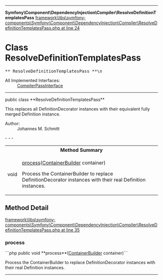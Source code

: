 - - -

**Symfony\Component\DependencyInjection\Compiler\ResolveDefinitionTemplatesPass**
<a href="https://github.com/JeyDotC/Hirudo-docs/blob/master/source/framework/libs/symfony-components/Symfony/Component/DependencyInjection/Compiler/ResolveDefinitionTemplatesPass.php.md#line24" class="location">framework\libs\symfony-components\Symfony\Component\DependencyInjection\Compiler\ResolveDefinitionTemplatesPass.php at line 24</a>

# Class ResolveDefinitionTemplatesPass #

<pre class="tree">** ResolveDefinitionTemplatesPass **\n</pre>

<dl>
<dt>All Implemented Interfaces:</dt>
<dd><a href="https://github.com/JeyDotC/Hirudo-docs/blob/master/symfony/component/dependencyinjection/compiler/compilerpassinterface.html">CompilerPassInterface</a> </dd>
</dl>

- - -

<p class="signature">public  class **ResolveDefinitionTemplatesPass**</p>

<div class="comment" id="overview_description"><p>This replaces all DefinitionDecorator instances with their equivalent fully
merged Definition instance.</p></div>

<dl>
<dt>Author:</dt>
<dd>Johannes M. Schmitt <schmittjoh@gmail.com></dd>
</dl>
- - -

<table id="summary_method">
<tr><th colspan="2">Method Summary</th></tr>
<tr>
<td class="type"> void</td>
<td class="description"><p class="name"><a href="#process()">process</a>(<a href="../../../../symfony/component/dependencyinjection/containerbuilder.html">ContainerBuilder</a> container)</p><p class="description">Process the ContainerBuilder to replace DefinitionDecorator instances with their real Definition instances.</p></td>
</tr>
</table>

<h2 id="detail_method">Method Detail</h2>
<a href="https://github.com/JeyDotC/Hirudo-docs/blob/master/source/framework/libs/symfony-components/Symfony/Component/DependencyInjection/Compiler/ResolveDefinitionTemplatesPass.php.md#line35" class="location">framework\libs\symfony-components\Symfony\Component\DependencyInjection\Compiler\ResolveDefinitionTemplatesPass.php at line 35</a>

<h3 id="process()">process</h3>
```php
public  void **process**(<a href="../../../../symfony/component/dependencyinjection/containerbuilder.html">ContainerBuilder</a> container)```
<div class="details">
<p>Process the ContainerBuilder to replace DefinitionDecorator instances with their real Definition instances.</p></div>

- - -

